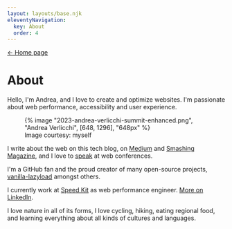 ```yaml
---
layout: layouts/base.njk
eleventyNavigation:
  key: About
  order: 4
---
```


<nav class="post-back post-back--top">
	<a href="/">&larr; Home page</a>
</nav>

# About

Hello, I'm Andrea, and I love to create and optimize websites. I'm passionate about web performance, accessibility and user experience.

<figure class="about-face">
	{% image "2023-andrea-verlicchi-summit-enhanced.png", "Andrea Verlicchi", [648, 1296], "648px" %}
	<figcaption>Image courtesy: myself</figcaption>
</figure>

I write about the web on this tech blog, on [Medium](https://medium.com/@andrea.verlicchi) and [Smashing Magazine](https://www.smashingmagazine.com/author/andrea-verlicchi/), and I love to [speak](/tags/talks/) at web conferences.

I'm a GitHub fan and the proud creator of many open-source projects, [vanilla-lazyload](https://github.com/verlok/vanilla-lazyload) amongst others.

I currently work at [Speed Kit](https://www.speedkit.com) as web performance engineer. [More on LinkedIn](https://linkedin.com/in/andreaverlicchi).

I love nature in all of its forms, I love cycling, hiking, eating regional food, and learning everything about all kinds of cultures and languages.
